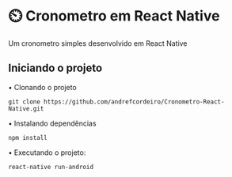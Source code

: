 # :timer_clock:	Cronometro em React Native
Um cronometro simples desenvolvido em React Native

## Iniciando o projeto 
• Clonando o projeto
    
``` 
git clone https://github.com/andrefcordeiro/Cronometro-React-Native.git
```

• Instalando dependências

```
npm install
```

• Executando o projeto:
   
```
react-native run-android
```




